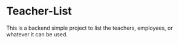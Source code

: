 # Teacher-List
This is a backend simple project to list the teachers, employees, or whatever it can be used.
